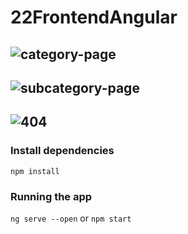 # 22FrontendAngular

![category-page](https://res.cloudinary.com/delgya5vj/image/upload/v1688203984/practical-exam/Angular/screencapture-localhost-4200-category-2023-07-01-17_31_20_b3p9h1.png)
---
![subcategory-page](https://res.cloudinary.com/delgya5vj/image/upload/v1688203984/practical-exam/Angular/screencapture-localhost-4200-category-Bath-Grooming-2023-07-01-17_31_33_atwynq.png)
---
![404](https://res.cloudinary.com/delgya5vj/image/upload/v1688203983/practical-exam/Angular/screencapture-localhost-4200-page-not-found-2023-07-01-17_31_48_vrnhhf.png)
---

### Install dependencies
```npm install```

### Running the app
```ng serve --open``` or ```npm start```